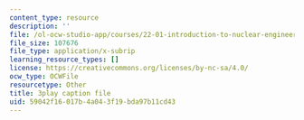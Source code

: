 ```yaml
---
content_type: resource
description: ''
file: /ol-ocw-studio-app/courses/22-01-introduction-to-nuclear-engineering-and-ionizing-radiation-fall-2016/59042f16017b4a043f19bda97b11cd43_HfRpkTG7Iow.srt
file_size: 107676
file_type: application/x-subrip
learning_resource_types: []
license: https://creativecommons.org/licenses/by-nc-sa/4.0/
ocw_type: OCWFile
resourcetype: Other
title: 3play caption file
uid: 59042f16-017b-4a04-3f19-bda97b11cd43
---
```

